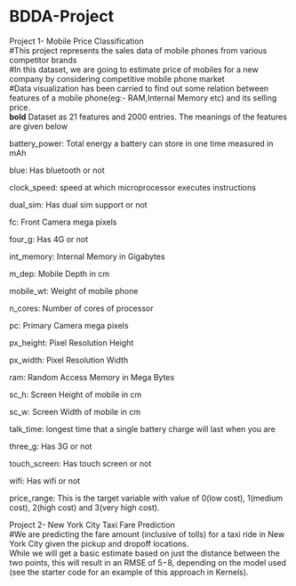 # BDDA-Project
Project 1- Mobile Price Classification<br>
#This project represents the sales data of mobile phones from various competitor brands<br>
#In this dataset, we are going to estimate price of mobiles for a new company by considering competitive mobile phone market<br>
#Data visualization has been carried to find out some relation between features of a mobile phone(eg:- RAM,Internal Memory etc) and its selling price.<br>
**bold**
Dataset as 21 features and 2000 entries. The meanings of the features are given below<br>

battery_power: Total energy a battery can store in one time measured in mAh

blue: Has bluetooth or not

clock_speed: speed at which microprocessor executes instructions

dual_sim: Has dual sim support or not

fc: Front Camera mega pixels

four_g: Has 4G or not

int_memory: Internal Memory in Gigabytes

m_dep: Mobile Depth in cm

mobile_wt: Weight of mobile phone

n_cores: Number of cores of processor

pc: Primary Camera mega pixels

px_height: Pixel Resolution Height

px_width: Pixel Resolution Width

ram: Random Access Memory in Mega Bytes

sc_h: Screen Height of mobile in cm

sc_w: Screen Width of mobile in cm

talk_time: longest time that a single battery charge will last when you are

three_g: Has 3G or not

touch_screen: Has touch screen or not

wifi: Has wifi or not

price_range: This is the target variable with value of 0(low cost), 1(medium cost), 2(high cost) and 3(very high cost).

Project 2- New York City Taxi Fare Prediction<br>
#We are predicting the fare amount (inclusive of tolls) for a taxi ride in New York City given the pickup and dropoff locations.<br>
While we will get a basic estimate based on just the distance between the two points, this will result in an RMSE of $5-$8, depending on the model used (see the starter code for an example of this approach in Kernels). 
